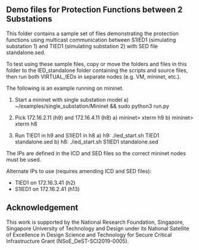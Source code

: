 ## Demo files for Protection Functions between 2 Substations

This folder contains a sample set of files demonstrating the protection functions using multicast communication between S1IED1 (simulating substation 1) and TIED1 (simulating substation 2) with SED file standalone.sed. 

To test using these sample files, copy or move the folders and files in this folder to the IED_standalone folder containing the scripts and source files, then run both VIRTUAL_IEDs in separate nodes (e.g. VM, mininet, etc.). 

The following is an example running on mininet.

1) Start a mininet with single substation model
   a) ~/examples/single_substation/Mininet && sudo python3 run.py

2) Pick 172.16.2.11 (h9) and 172.16.4.11 (h8)
   a) mininet> xterm h9
   b) mininet> xterm h8

3) Run TIED1 in h9 and S1IED1 in h8
   a) h9: ./ied_start.sh TIED1  standalone.sed
   b) h8: ./ied_start.sh S1IED1 standalone.sed

The IPs are defined in the ICD and SED files so the correct mininet nodes must be used.

Alternate IPs to use (requires amending ICD and SED files):
- TIED1  on 172.16.3.41 (h2)
- S1IED1 on 172.16.2.41 (h13)


## Acknowledgement

This work is supported by the National Research Foundation, Singapore, Singapore University of Technology and Design under its National Satellite of Excellence in Design Science and Technology for Secure Critical Infrastructure Grant (NSoE_DeST-SCI2019-0005).
